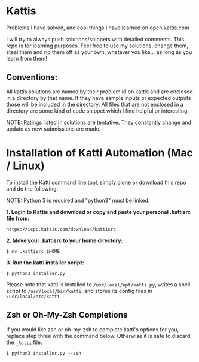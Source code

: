 # Kattis
Problems I have solved, and cool things I have learned on open.kattis.com 

I will try to always push solutions/snippets with detailed comments. This repo is for learning purposes. Feel free to use my solutions, 
change them, steal them and rip them off as your own, whatever you like... as long as you learn from them!

## Conventions:
All kattis solutions are named by their problem id on kattis and are enclosed in a directory by that name. If they have sample inputs
or expected outputs those will be included in the directory. All files that are not enclosed in a directory are some kind of code
snippet which I find helpful or interesting.

NOTE: Ratings listed in solutions are tentative. They constantly change and update as new submissions are made.

# Installation of Katti Automation (Mac / Linux)

To install the Katti command line tool, simply clone or download this repo and do the following:

NOTE: Python 3 is required and "python3" must be linked.

**1. Login to Kattis and download or copy and paste your personal .kattisrc file from:**
```
https://icpc.kattis.com/download/kattisrc
```
**2. Move your .kattisrc to your home directory:**
```
$ mv .kattisrc $HOME
```
**3. Run the katti installer script:**
```
$ python3 installer.py
```

Please note that katti is installed to `/usr/local/opt/katti.py`, writes a shell script to `/usr/local/bin/katti`, and stores its config files
in `/usr/local/etc/katti`

## Zsh or Oh-My-Zsh Completions

If you would like zsh or oh-my-zsh to complete katti's options for you, replace step three with the command below.
Otherwise it is safe to discard the `_katti` file.

```
$ python3 installer.py --zsh
```

